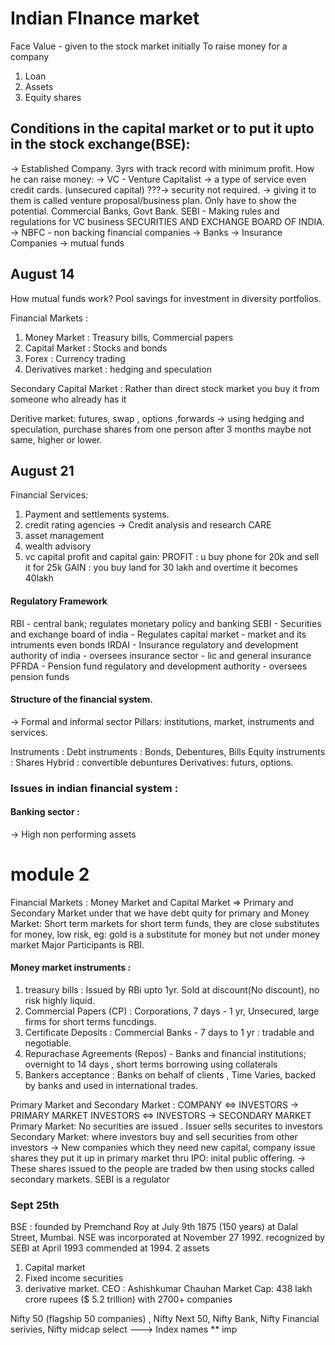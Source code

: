 # Indian FInance market 

Face Value - given to the stock market initially 
To raise money for a company
1. Loan 
2. Assets
3. Equity shares
## Conditions in the capital market or to put it upto in the stock exchange(BSE):
  ->  Established Company. 3yrs with track record with minimum profit.
How he can raise money: 
-> VC - Venture Capitalist -> a type of service even credit cards. (unsecured capital) ???-> security not required. -> giving it to them is called venture proposal/business plan. Only have to show the potential. 
Commercial Banks, Govt Bank.
SEBI - Making rules and regulations for VC business SECURITIES AND EXCHANGE BOARD OF INDIA. 
-> NBFC - non backing financial companies 
-> Banks
-> Insurance Companies
-> mutual funds
## August 14
How mutual funds work?
    Pool savings for investment in diversity portfolios.   

  Financial Markets :
  1. Money Market : Treasury bills, Commercial papers
  2. Capital Market : Stocks and bonds
  3. Forex : Currency trading
  4. Derivatives market : hedging and speculation

Secondary Capital Market : Rather than direct stock market you buy it from someone who already has it 

Deritive market: futures, swap , options ,forwards -> using hedging and speculation, purchase shares from one person after 3 months maybe not same, higher or lower. 
## August 21 
Financial Services:
 1. Payment and settlements systems.
 2. credit rating agencies -> Credit analysis and research CARE 
 3. asset management
 4. wealth advisory
 5. vc
capital profit and capital gain:
PROFIT : u buy phone for 20k and sell it for 25k
GAIN : you buy land for 30 lakh and overtime it becomes 40lakh

#### Regulatory Framework
  RBI - central bank; regulates monetary policy and banking 
  SEBI - Securities and exchange board of india - Regulates capital market - market and its intruments even bonds 
  IRDAI - Insurance regulatory and development authority of india - oversees insurance sector - lic and general insurance 
  PFRDA - Pension fund regulatory and development authority - oversees pension funds

#### Structure of the financial system. 
-> Formal and informal sector 
Pillars: institutions, market, instruments and services. 

Instruments :
Debt instruments : Bonds, Debentures, Bills
Equity instruments : Shares
Hybrid : convertible debuntures 
Derivatives: futurs, options. 

  ### Issues in indian financial system :
  #### Banking sector :
   -> High non performing assets 

# module 2
Financial Markets : Money Market and Capital Market => Primary and Secondary Market under that we have debt quity for primary and 
Money Market: Short term markets for short term funds, they are close substitutes for money, low risk, eg: gold is a substitute for money but not under money market 
Major Participants is RBI. 

#### Money market instruments : 
1. treasury bills : Issued by RBi upto 1yr. Sold at discount(No discount), no risk highly liquid. 
2. Commercial Papers (CP) : Corporations, 7 days - 1 yr, Unsecured, large firms for short terms funcdings.
3. Certificate Deposits : Commercial Banks - 7 days to 1 yr : tradable and negotiable.
4. Repurachase Agreements (Repos) - Banks and financial institutions; overnight to 14 days , short terms borrowing using collaterals
5. Bankers acceptance : Banks on behalf of clients , Time Varies, backed by banks and used in international trades. 

Primary Market and Secondary Market :
COMPANY <=> INVESTORS    -> PRIMARY MARKET
INVESTORS <=> INVESTORS   -> SECONDARY MARKET 
Primary Market: No securities are issued . Issuer sells securites to investors 
Secondary Market: where investors buy and sell securities from other investors
-> New companies which they need new capital, company issue shares they put it up in primary market thru IPO: inital public offering.
-> These shares issued to the people are traded bw then using stocks called secondary markets.
SEBI is a regulator 

### Sept 25th
BSE : founded by Premchand Roy at July 9th 1875 (150 years) at Dalal Street, Mumbai.
NSE was incorporated at November 27 1992. recognized by SEBI at April 1993 commended at 1994. 
2 assets 
 1. Capital market
 2. Fixed income securities
 3. derivative market. 
CEO : Ashishkumar Chauhan
Market Cap: 438 lakh crore rupees ($ 5.2 trillion) with 2700+ companies

Nifty 50 (flagship 50 companies) , Nifty Next 50, Nifty Bank, Nifty Financial serivies, Nifty midcap select ---> Index names ** imp

